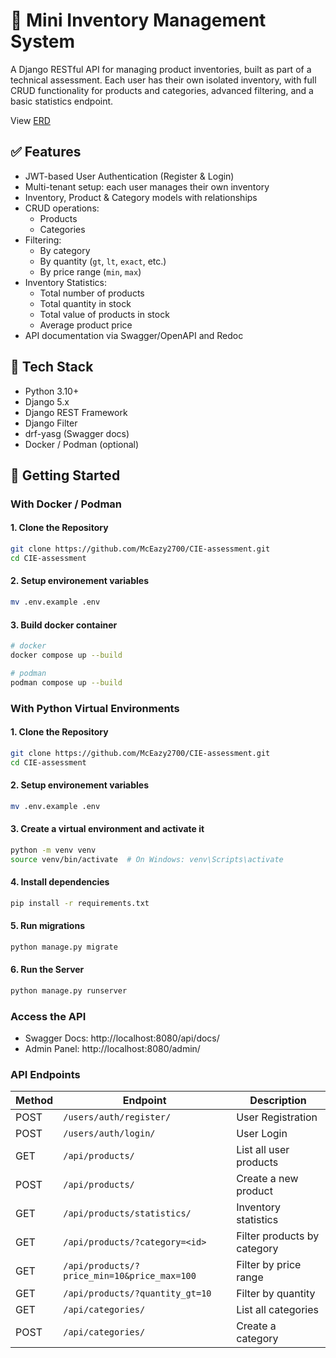# 🧾 Mini Inventory Management System

A Django RESTful API for managing product inventories, built as part of a technical assessment. Each user has their own isolated inventory, with full CRUD functionality for products and categories, advanced filtering, and a basic statistics endpoint.

View [ERD](https://dbdiagram.io/d/CIE-asssment-678baabd6b7fa355c349d4a8)

## ✅ Features

- JWT-based User Authentication (Register & Login)
- Multi-tenant setup: each user manages their own inventory
- Inventory, Product & Category models with relationships
- CRUD operations:
  - Products
  - Categories
- Filtering:
  - By category
  - By quantity (`gt`, `lt`, `exact`, etc.)
  - By price range (`min`, `max`)
- Inventory Statistics:
  - Total number of products
  - Total quantity in stock
  - Total value of products in stock
  - Average product price
- API documentation via Swagger/OpenAPI and Redoc

## 🔧 Tech Stack

- Python 3.10+
- Django 5.x
- Django REST Framework
- Django Filter
- drf-yasg (Swagger docs)
- Docker / Podman (optional)

## 🚀 Getting Started


### With Docker / Podman

#### 1. Clone the Repository

```bash
git clone https://github.com/McEazy2700/CIE-assessment.git
cd CIE-assessment
```

#### 2. Setup environement variables

```bash
mv .env.example .env
```
#### 3. Build docker container

```bash
# docker
docker compose up --build

# podman
podman compose up --build
```

### With Python Virtual Environments

#### 1. Clone the Repository

```bash
git clone https://github.com/McEazy2700/CIE-assessment.git
cd CIE-assessment
```

#### 2. Setup environement variables

```bash
mv .env.example .env
```

#### 3. Create a virtual environment and activate it
```bash
python -m venv venv
source venv/bin/activate  # On Windows: venv\Scripts\activate
```

#### 4. Install dependencies
```bash
pip install -r requirements.txt
```

#### 5. Run migrations
```bash
python manage.py migrate
```

#### 6. Run the Server
```bash
python manage.py runserver
```

### Access the API
- Swagger Docs: http://localhost:8080/api/docs/
- Admin Panel: http://localhost:8080/admin/

### API Endpoints

| Method | Endpoint                                           | Description                         |
|--------|----------------------------------------------------|-------------------------------------|
| POST   | `/users/auth/register/`                            | User Registration                   |
| POST   | `/users/auth/login/`                               | User Login                          |
| GET    | `/api/products/`                                   | List all user products              |
| POST   | `/api/products/`                                   | Create a new product                |
| GET    | `/api/products/statistics/`                        | Inventory statistics                |
| GET    | `/api/products/?category=<id>`                     | Filter products by category         |
| GET    | `/api/products/?price_min=10&price_max=100`        | Filter by price range               |
| GET    | `/api/products/?quantity_gt=10`                    | Filter by quantity                  |
| GET    | `/api/categories/`                                 | List all categories                 |
| POST   | `/api/categories/`                                 | Create a category                   |
